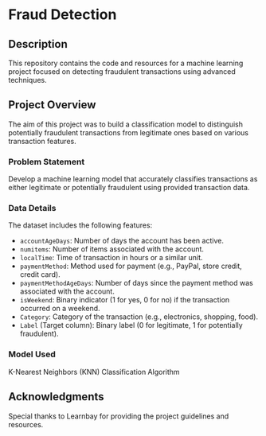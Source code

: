 # Fraud Detection

## Description

This repository contains the code and resources for a machine learning project focused on detecting fraudulent transactions using advanced techniques.

## Project Overview

The aim of this project was to build a classification model to distinguish potentially fraudulent transactions from legitimate ones based on various transaction features.

### Problem Statement

Develop a machine learning model that accurately classifies transactions as either legitimate or potentially fraudulent using provided transaction data.

### Data Details

The dataset includes the following features:

- `accountAgeDays`: Number of days the account has been active.
- `numitems`: Number of items associated with the account.
- `localTime`: Time of transaction in hours or a similar unit.
- `paymentMethod`: Method used for payment (e.g., PayPal, store credit, credit card).
- `paymentMethodAgeDays`: Number of days since the payment method was associated with the account.
- `isWeekend`: Binary indicator (1 for yes, 0 for no) if the transaction occurred on a weekend.
- `Category`: Category of the transaction (e.g., electronics, shopping, food).
- `Label` (Target column): Binary label (0 for legitimate, 1 for potentially fraudulent).

### Model Used

K-Nearest Neighbors (KNN) Classification Algorithm


## Acknowledgments

Special thanks to Learnbay for providing the project guidelines and resources.
